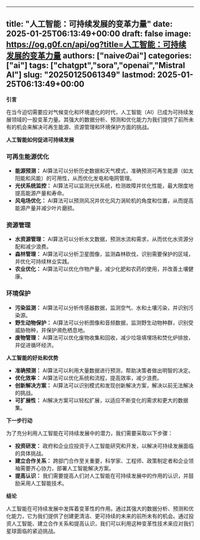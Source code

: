 
---
title: "人工智能：可持续发展的变革力量"
date: 2025-01-25T06:13:49+00:00
draft: false
image: https://og.g0f.cn/api/og?title=人工智能：可持续发展的变革力量
authors: ["naiveのai"]
categories: ["ai"]
tags: ["chatgpt","sora","openai","Mistral AI"]
slug: "20250125061349"
lastmod: 2025-01-25T06:13:49+00:00
---
**引言**

在当今迫切需要应对气候变化和环境退化的时代，人工智能（AI）已成为可持续发展领域的一股变革力量。其强大的数据分析、预测和优化能力为我们提供了前所未有的机会来解决可再生能源、资源管理和环境保护方面的挑战。

**人工智能如何促进可持续发展**

### 可再生能源优化

* **能源预测：** AI算法可以分析历史数据和天气模式，准确预测可再生能源（如太阳能和风能）的可用性，从而优化发电和电网管理。
* **光伏系统监控：** AI算法可以监测光伏系统，检测故障并优化性能，最大限度地提高能源产量和寿命。
* **风电场优化：** AI算法可以预测风况并优化风力涡轮机的角度和位置，从而提高能源产量并减少叶片磨损。

### 资源管理

* **水资源管理：** AI算法可以分析水文数据，预测水流和需求，从而优化水资源分配和减少浪费。
* **森林管理：** AI算法可以分析卫星图像，监测森林砍伐，识别需要保护的区域，并优化可持续林业实践。
* **农业优化：** AI算法可以优化作物产量，减少化肥和农药的使用，并改善土壤健康。

### 环境保护

* **污染监测：** AI算法可以分析传感器数据，监测空气、水和土壤污染，并识别污染源。
* **野生动物保护：** AI算法可以分析图像和音频数据，监测野生动物种群，识别受威胁物种，并保护濒危栖息地。
* **废物管理：** AI算法可以优化废物收集和回收，减少垃圾填埋场和焚化炉排放，并促进循环经济。

**人工智能的好处和优势**

* **准确预测：** AI算法可以利用大量数据进行预测，帮助决策者做出明智的决定。
* **优化效率：** AI算法可以优化系统和流程，提高效率，减少浪费。
* **创新解决方案：** AI算法可以识别模式和发现创新解决方案，解决以前无法解决的挑战。
* **可扩展性：** AI解决方案可以轻松扩展，以适应不断变化的需求和更大的数据集。

**下一步行动**

为了充分利用人工智能在可持续发展中的潜力，我们需要采取以下步骤：

* **投资研发：** 政府和企业应投资于人工智能研究和开发，以解决可持续发展面临的具体挑战。
* **建立合作关系：** 跨部门合作至关重要，科学家、工程师、政策制定者和企业领袖需要齐心协力，部署人工智能解决方案。
* **提高认识：** 我们需要提高人们对人工智能在可持续发展中的作用的认识，并鼓励采用人工智能技术。

**结论**

人工智能在可持续发展中发挥着变革性的作用。通过其强大的数据分析、预测和优化能力，它为我们提供了创建更清洁、更可持续的未来的前所未有的机会。通过投资人工智能、建立合作关系和提高认识，我们可以利用这种变革性技术来应对我们星球面临的紧迫挑战。